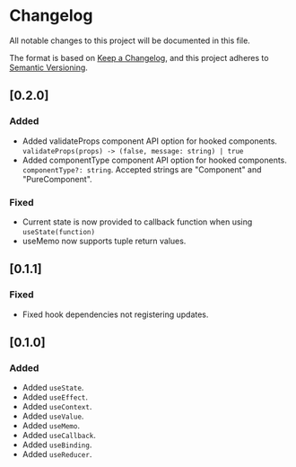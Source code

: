 # Changelog
All notable changes to this project will be documented in this file.

The format is based on [Keep a Changelog](https://keepachangelog.com/en/1.0.0/),
and this project adheres to [Semantic Versioning](https://semver.org/spec/v2.0.0.html).

## [0.2.0]
### Added
- Added validateProps component API option for hooked components. `validateProps(props) -> (false, message: string) | true`
- Added componentType component API option for hooked components. `componentType?: string`. Accepted strings are "Component" and "PureComponent".

### Fixed
- Current state is now provided to callback function when using `useState(function)`
- useMemo now supports tuple return values.

## [0.1.1]
### Fixed
- Fixed hook dependencies not registering updates.

## [0.1.0]
### Added
- Added `useState`.
- Added `useEffect`.
- Added `useContext`.
- Added `useValue`.
- Added `useMemo`.
- Added `useCallback`.
- Added `useBinding`.
- Added `useReducer`.
